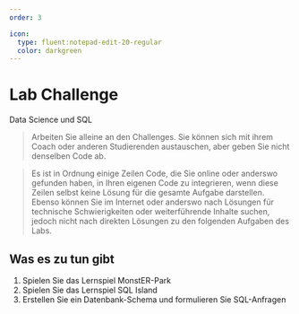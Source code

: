```yaml
---
order: 3

icon:
  type: fluent:notepad-edit-20-regular
  color: darkgreen
---
```


# Lab Challenge

Data Science und SQL

> Arbeiten Sie alleine an den Challenges. Sie können sich mit ihrem Coach oder anderen Studierenden austauschen, aber geben Sie nicht denselben Code ab. 

> Es ist in Ordnung einige Zeilen Code, die Sie online oder anderswo gefunden haben, in Ihren eigenen Code zu integrieren, wenn diese Zeilen selbst keine Lösung für die gesamte Aufgabe darstellen. Ebenso können Sie im Internet oder anderswo nach Lösungen für technische Schwierigkeiten oder weiterführende Inhalte suchen, jedoch nicht nach direkten Lösungen zu den folgenden Aufgaben des Labs.

## Was es zu tun gibt

1. Spielen Sie das Lernspiel MonstER-Park
2. Spielen Sie das Lernspiel SQL Island
3. Erstellen Sie ein Datenbank-Schema und formulieren Sie SQL-Anfragen 


